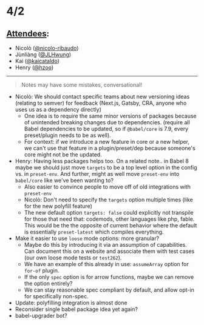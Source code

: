 # 4/2

## [Attendees](https://babeljs.io/team):

- Nicolò ([@nicolo-ribaudo](https://github.com/nicolo-ribaudo))
- Jùnliàng ([@JLHwung](https://github.com/JLHwung))
- Kai ([@kaicataldo](https://github.com/kaicataldo))
- Henry ([@hzoo](https://github.com/hzoo))

---

> Notes may have some mistakes, conversational!

- Nicolò: We should contact specific teams about new versioning ideas (relating to semver) for feedback (Next.js, Gatsby, CRA, anyone who uses us as a dependency directly)
    - One idea is to require the same minor versions of packages because of unintended breaking changes due to dependencies. (require all Babel dependencies to be updated, so if `@babel/core` is 7.9, every preset/plugin needs to be as well).
    - For context: if we introduce a new feature in core or a new helper, we can't use that feature in a plugin/preset/dep because someone's core might not be the updated.
- Henry: Having less packages helps too. On a related note.. in Babel 8 maybe we should just move `targets` to be a top level option in the config vs. in `preset-env`. And further, might as well move `preset-env` into `babel/core` like we've been wanting to?
	- Also easier to convince people to move off of old integrations with `preset-env`
    - Nicolò: Don't need to specify the `targets` option multiple times (like for the new polyfill feature)
    - The new default option `targets: false` could explicitly not transpile for those that need that: codemods, other languages like php, fable. This would be the the opposite of current behavior where the default is essentially `preset-latest` which compiles everything.
- Make it easier to use `loose` mode options: more granular?
    - Maybe do this by introducing it via an assumption of capabilities. Can document this on a website and associate them with test cases (our own loose mode tests or `test262`).
    - We have an example of this already in use: `assumeArray` option for `for-of` plugin.
    - If the only `spec` option is for arrow functions, maybe we can remove the option entirely?
    - We can stay reasonable spec compliant by default, and allow opt-in for specifically non-spec.
- Update: polyfilling integration is almost done
- Reconsider single babel package idea yet again?
- babel-upgrader bot?
